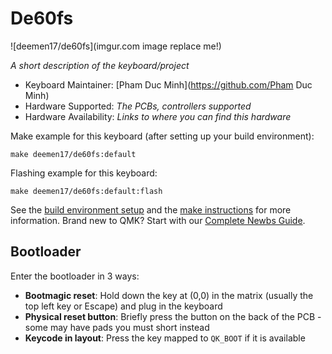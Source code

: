 # De60fs

![deemen17/de60fs](imgur.com image replace me!)

*A short description of the keyboard/project*

* Keyboard Maintainer: [Pham Duc Minh](https://github.com/Pham Duc Minh)
* Hardware Supported: *The PCBs, controllers supported*
* Hardware Availability: *Links to where you can find this hardware*

Make example for this keyboard (after setting up your build environment):

    make deemen17/de60fs:default

Flashing example for this keyboard:

    make deemen17/de60fs:default:flash

See the [build environment setup](https://docs.qmk.fm/#/getting_started_build_tools) and the [make instructions](https://docs.qmk.fm/#/getting_started_make_guide) for more information. Brand new to QMK? Start with our [Complete Newbs Guide](https://docs.qmk.fm/#/newbs).

## Bootloader

Enter the bootloader in 3 ways:

* **Bootmagic reset**: Hold down the key at (0,0) in the matrix (usually the top left key or Escape) and plug in the keyboard
* **Physical reset button**: Briefly press the button on the back of the PCB - some may have pads you must short instead
* **Keycode in layout**: Press the key mapped to `QK_BOOT` if it is available
